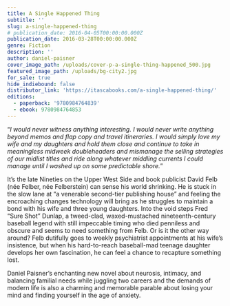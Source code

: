 ```yaml
---
title: A Single Happened Thing
subtitle: ''
slug: a-single-happened-thing
# publication_date: 2016-04-05T00:00:00.000Z
publication_date: 2016-03-28T00:00:00.000Z
genre: Fiction
description: ''
author: daniel-paisner
cover_image_path: /uploads/cover-p-a-single-thing-happened_500.jpg
featured_image_path: /uploads/bg-city2.jpg
for_sale: true
hide_indiebound: false
distributor_link: 'https://itascabooks.com/a-single-happened-thing/'
editions:
  - paperback: '9780984764839'
  - ebook: 9780984764853
---
```


“*I would never witness anything interesting. I would never write anything beyond memos and flap copy and travel itineraries. I would simply love my wife and my daughters and hold them close and continue to take in meaningless midweek doubleheaders and mismanage the selling strategies of our midlist titles and ride along whatever middling currents I could manage until I washed up on some predictable shore.*”

It’s the late Nineties on the Upper West Side and book publicist David Felb (née Felber, née Felberstein) can sense his world shrinking. He is stuck in the slow lane at “a venerable second-tier publishing house” and feeling the encroaching changes technology will bring as he struggles to maintain a bond with his wife and three young daughters. Into the void steps Fred “Sure Shot” Dunlap, a tweed-clad, waxed-mustached nineteenth-century baseball legend with still impeccable timing who died penniless and obscure and seems to need something from Felb. Or is it the other way around? Felb dutifully goes to weekly psychiatrist appointments at his wife’s insistence, but when his hard-to-reach baseball-mad teenage daughter develops her own fascination, he can feel a chance to recapture something lost.

Daniel Paisner’s enchanting new novel about neurosis, intimacy, and balancing familial needs while juggling two careers and the demands of modern life is also a charming and memorable parable about losing your mind and finding yourself in the age of anxiety.
